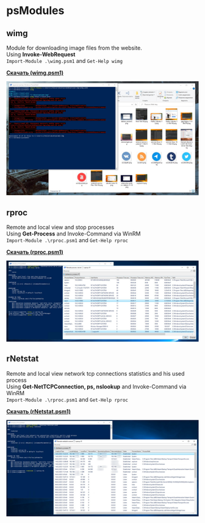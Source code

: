 # psModules

## wimg
Module for downloading image files from the website. \
Using **Invoke-WebRequest** \
`Import-Module .\wimg.psm1` and `Get-Help wimg`

**[Скачать (wimg.psm1)](https://github.com/Lifailon/psModules/blob/rsa/wimg/wimg.psm1)**

![Image alt](https://github.com/Lifailon/psModules/blob/rsa/wimg/Example.jpg)

## rproc
Remote and local view and stop processes \
Using **Get-Process** and Invoke-Command via WinRM \
`Import-Module .\rproc.psm1` and `Get-Help rproc`

**[Скачать (rproc.psm1)](https://github.com/Lifailon/psModules/blob/rsa/rproc/rproc.psm1)**

![Image alt](https://github.com/Lifailon/psModules/blob/rsa/rproc/Example.jpg)

## rNetstat
Remote and local view network tcp connections statistics and his used process \
Using **Get-NetTCPConnection, ps, nslookup** and Invoke-Command via WinRM \
`Import-Module .\rproc.psm1` and `Get-Help rproc`

**[Скачать (rNetstat.psm1)](https://github.com/Lifailon/psModules/blob/rsa/rNetstat/rNetstat.psm1)**

![Image alt](https://github.com/Lifailon/psModules/blob/rsa/rNetstat/Example.jpg)
